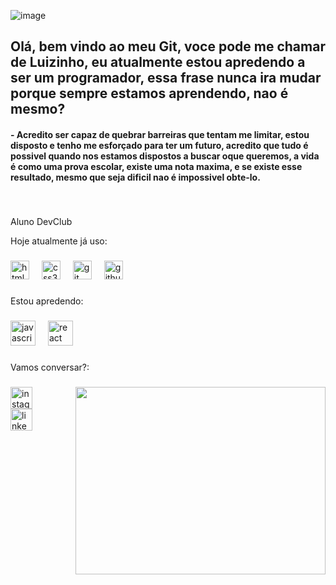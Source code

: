 
![image](https://github.com/user-attachments/assets/85d59e3c-3596-4d82-84c7-cb7db3bcf765)
<h2 align="left">Olá, bem vindo ao meu Git, voce pode me chamar de Luizinho, eu atualmente estou apredendo a ser um programador, essa frase nunca ira mudar porque sempre estamos aprendendo, nao é mesmo?</h2>


<h4 align="left">- Acredito ser capaz de quebrar barreiras que tentam me limitar, estou disposto e tenho me esforçado para ter um futuro, acredito que tudo é possivel quando nos estamos dispostos a buscar oque queremos, a vida é como uma prova escolar, existe uma nota maxima, e se existe esse resultado, mesmo que seja dificil nao é impossivel obte-lo.</h4>

###
<br>
<p> Aluno DevClub </p>
<p align="left">Hoje atualmente já uso:</p>

###

<div align="left">
  <img src="https://cdn.jsdelivr.net/gh/devicons/devicon/icons/html5/html5-original.svg" height="30" alt="html5 logo"  />
  <img width="12" />
  <img src="https://cdn.jsdelivr.net/gh/devicons/devicon/icons/css3/css3-original.svg" height="30" alt="css3 logo"  />
  <img width="12" />
  <img src="https://cdn.jsdelivr.net/gh/devicons/devicon/icons/git/git-original.svg" height="30" alt="git logo"  />
  <img width="12" />
  <img src="https://cdn.jsdelivr.net/gh/devicons/devicon/icons/github/github-original.svg" height="30" alt="github logo"  />
</div>

###

<p align="left">Estou apredendo:</p>

###

<div align="left">
  <img src="https://cdn.jsdelivr.net/gh/devicons/devicon/icons/javascript/javascript-original.svg" height="40" alt="javascript logo"  />
  <img width="12" />
  <img src="https://cdn.jsdelivr.net/gh/devicons/devicon/icons/react/react-original.svg" height="40" alt="react logo"  />
</div>

###

<div align="left">
</div>

###

<p align="left">Vamos conversar?:</p>

###

<img align="right" width="400px" height="300px" src="https://i.pinimg.com/originals/41/7e/be/417ebee986aec41629278b1e04cfbfe9.gif"  />

###

<div align="left">
  <a href=https://www.instagram.com/_luiz_vilela_/ > 
  <img src="https://img.shields.io/static/v1?message=Instagram&logo=instagram&label=&color=E4405F&logoColor=white&labelColor=&style=for-the-badge" height="35" alt="instagram logo"/>
    </a>
  
  </div>
  <a href=https://www.linkedin.com/in/luiz-vilela-bb2799318/>
  <img src="https://img.shields.io/static/v1?message=LinkedIn&logo=linkedin&label=&color=0077B5&logoColor=white&labelColor=&style=for-the-badge" height="35" alt="linkedin logo"  /></a>
</div>

###

<br clear="both">

<p align="left"></p>

###
